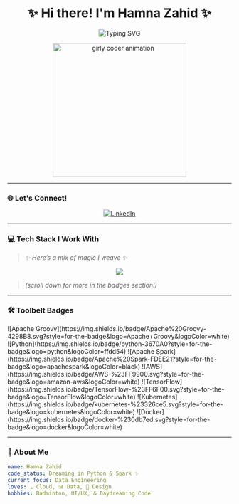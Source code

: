 <h1 align="center">✨ Hi there! I'm Hamna Zahid ✨</h1>
<p align="center">
  <img src="https://readme-typing-svg.herokuapp.com?font=Fira+Code&weight=500&size=22&pause=1000&center=true&vCenter=true&multiline=true&repeat=false&width=435&height=60&lines=🌸+Data+Engineer+in+the+making...+🌸;💻+Lover+of+Code%2C+Cloud+and+Creativity!" alt="Typing SVG" />
</p>

<p align="center">
  <img src="https://cdn.dribbble.com/users/1162077/screenshots/3848914/programmer.gif" width="300" alt="girly coder animation"/>
</p>

---

### 🌐 Let's Connect!
<p align="center">
  <a href="https://www.linkedin.com/in/hamna-zahid-21313027a/" target="_blank">
    <img src="https://img.shields.io/badge/LinkedIn-%230077B5.svg?style=for-the-badge&logo=linkedin&logoColor=white" alt="LinkedIn"/>
  </a>
</p>

---

### 💻 Tech Stack I Work With

> *✨ Here’s a mix of magic I weave ✨*

<p align="center">
  <img src="https://skillicons.dev/icons?i=python,cpp,dart,scala,r,aws,azure,gcp,firebase,flutter,react,tailwind,flask,fastapi,hadoop,hive,kafka,spark,airflow,flink,snowflake,mysql,postgres,mongodb,sqlite,docker,kubernetes,jenkins,git,github,vscode,figma,canva,illustrator,aftereffects" />
</p>

> *(scroll down for more in the badges section!)*

---

### 🛠️ Toolbelt Badges

<p align="left">
  <!-- Just a small portion shown. Include all your badges here as needed -->
  ![Apache Groovy](https://img.shields.io/badge/Apache%20Groovy-4298B8.svg?style=for-the-badge&logo=Apache+Groovy&logoColor=white)
  ![Python](https://img.shields.io/badge/python-3670A0?style=for-the-badge&logo=python&logoColor=ffdd54)
  ![Apache Spark](https://img.shields.io/badge/Apache%20Spark-FDEE21?style=for-the-badge&logo=apachespark&logoColor=black)
  ![AWS](https://img.shields.io/badge/AWS-%23FF9900.svg?style=for-the-badge&logo=amazon-aws&logoColor=white)
  ![TensorFlow](https://img.shields.io/badge/TensorFlow-%23FF6F00.svg?style=for-the-badge&logo=TensorFlow&logoColor=white)
  ![Kubernetes](https://img.shields.io/badge/kubernetes-%23326ce5.svg?style=for-the-badge&logo=kubernetes&logoColor=white)
  ![Docker](https://img.shields.io/badge/docker-%230db7ed.svg?style=for-the-badge&logo=docker&logoColor=white)
  <!-- ...and so on, keep the rest as you already had... -->
</p>

---

### 💖 About Me

```yaml
name: Hamna Zahid
code_status: Dreaming in Python & Spark ✨
current_focus: Data Engineering
loves: ☁️ Cloud, 📊 Data, 🎨 Design
hobbies: Badminton, UI/UX, & Daydreaming Code
